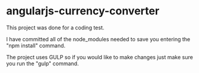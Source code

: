 # angularjs-currency-converter
This project was done for a coding test.


I have committed all of the node_modules needed to save you entering the "npm install" command.

The project uses GULP so if you would like to make changes just make sure you run the "gulp" command.
